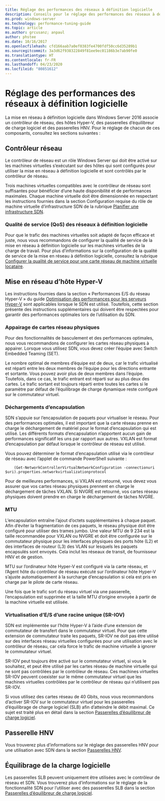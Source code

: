 ```yaml
---
title: Réglage des performances des réseaux à définition logicielle
description: Conseils pour le réglage des performances des réseaux à définition logicielle
ms.prod: windows-server
ms.technology: performance-tuning-guide
ms.topic: article
ms.author: grcusanz; anpaul
author: phstee
ms.date: 10/16/2017
ms.openlocfilehash: cfd166aab7a0ef0383fe4700fdf50cc6d35289b1
ms.sourcegitcommit: 3a3d62f938322849f81ee9ec01186b3e7ab90fe0
ms.translationtype: HT
ms.contentlocale: fr-FR
ms.lasthandoff: 04/23/2020
ms.locfileid: "80851612"
---
```

# <a name="performance-tuning-software-defined-networks"></a>Réglage des performances des réseaux à définition logicielle

La mise en réseau à définition logicielle dans Windows Server 2016 associe un contrôleur de réseau, des hôtes Hyper-V, des passerelles d’équilibreur de charge logiciel et des passerelles HNV.  Pour le réglage de chacun de ces composants, consultez les sections suivantes :

## <a name="network-controller"></a>Contrôleur réseau

Le contrôleur de réseau est un rôle Windows Server qui doit être activé sur les machines virtuelles s’exécutant sur des hôtes qui sont configurés pour utiliser la mise en réseau à définition logicielle et sont contrôlés par le contrôleur de réseau.

Trois machines virtuelles compatibles avec le contrôleur de réseau sont suffisantes pour bénéficier d’une haute disponibilité et de performances maximales.  Chaque machine virtuelle doit être dimensionnée en respectant les instructions fournies dans la section Configuration requise du rôle de machine virtuelle d’infrastructure SDN de la rubrique [Planifier une infrastructure SDN](../../../../networking/sdn/plan/Plan-a-Software-Defined-Network-Infrastructure.md).

### <a name="sdn-quality-of-service-qos"></a>Qualité de service (QoS) des réseaux à définition logicielle

Pour que le trafic des machines virtuelles soit adapté de façon efficace et juste, nous vous recommandons de configurer la qualité de service de la mise en réseau à définition logicielle sur les machines virtuelles de la charge de travail.  Pour plus d’informations sur la configuration de la qualité de service de la mise en réseau à définition logicielle, consultez la rubrique [Configurer la qualité de service pour une carte réseau de machine virtuelle locataire](../../../../networking/sdn/manage/Configure-QoS-for-Tenant-VM-Network-Adapter.md).

## <a name="hyper-v-host-networking"></a>Mise en réseau d’hôte Hyper-V

Les instructions fournies dans la section « Performances E/S du réseau Hyper-V » du guide [Optimisation des performances pour les serveurs Hyper-V](../../role/remote-desktop/session-hosts.md) sont applicables lorsque le SDN est utilisé. Toutefois, cette section présente des instructions supplémentaires qui doivent être respectées pour garantir des performances optimales lors de l’utilisation du SDN.

### <a name="physical-network-adapter-nic-teaming"></a>Appairage de cartes réseau physiques

Pour des fonctionnalités de basculement et des performances optimales, nous vous recommandons de configurer les cartes réseau physiques à appairer.  Lorsque vous utilisez SDN, vous devez créer l’équipe avec Switch Embedded Teaming (SET).  

Le nombre optimal de membres d’équipe est de deux, car le trafic virtualisé est réparti entre les deux membres de l’équipe pour les directions entrante et sortante.  Vous pouvez avoir plus de deux membres dans l’équipe. Toutefois, dans ce cas, le trafic entrant est réparti sur au plus deux des cartes.  Le trafic sortant est toujours réparti entre toutes les cartes si le paramètre par défaut de l’équilibrage de charge dynamique reste configuré sur le commutateur virtuel.


### <a name="encapsulation-offloads"></a>Déchargements d’encapsulation

SDN s’appuie sur l’encapsulation de paquets pour virtualiser le réseau.  Pour des performances optimales, il est important que la carte réseau prenne en charge le déchargement de matériel pour le format d’encapsulation qui est utilisé.  Les différents formats d’encapsulation n’apportent aucun gain de performances significatif les uns par rapport aux autres.  VXLAN est format d’encapsulation par défaut lorsque le contrôleur de réseau est utilisé.

Vous pouvez déterminer le format d’encapsulation utilisé via le contrôleur de réseau avec l’applet de commande PowerShell suivante :

``` syntax
    (Get-NetworkControllerVirtualNetworkConfiguration -connectionuri $uri).properties.networkvirtualizationprotocol
```

Pour de meilleures performances, si VXLAN est retourné, vous devez vous assurer que vos cartes réseau physiques prennent en charge le déchargement de tâches VXLAN.  Si NVGRE est retourné, vos cartes réseau physiques doivent prendre en charge le déchargement de tâches NVGRE.

### <a name="mtu"></a>MTU

L’encapsulation entraîne l’ajout d’octets supplémentaires à chaque paquet.  Afin d’éviter la fragmentation de ces paquets, le réseau physique doit être configuré pour utiliser des trames jumbo.  Une valeur MTU de 9 234 est la taille recommandée pour VXLAN ou NVGRE et doit être configurée sur le commutateur physique pour les interfaces physiques des ports hôte (L2) et des interfaces de routeur (L3) des VLAN sur lesquels les paquets encapsulés sont envoyés.  Cela inclut les réseaux de transit, de fournisseur HNV et de gestion.

MTU sur l’ordinateur hôte Hyper-V est configuré via la carte réseau, et l’Agent hôte du contrôleur de réseau exécuté sur l’ordinateur hôte Hyper-V s’ajuste automatiquement à la surcharge d’encapsulation si cela est pris en charge par le pilote de carte réseau.  

Une fois que le trafic sort du réseau virtuel via une passerelle, l’encapsulation est supprimée et la taille MTU d’origine envoyée à partir de la machine virtuelle est utilisée.

### <a name="single-root-io-virtualization-sr-iov"></a>Virtualisation d’E/S d’une racine unique (SR-IOV)

SDN est implémentée sur l’hôte Hyper-V à l’aide d’une extension de commutateur de transfert dans le commutateur virtuel.  Pour que cette extension de commutateur traite les paquets, SR-IOV ne doit pas être utilisé sur des interfaces réseau virtuelles configurées pour une utilisation avec le contrôleur de réseau, car cela force le trafic de machine virtuelle à ignorer le commutateur virtuel.

SR-IOV peut toujours être activé sur le commutateur virtuel, si vous le souhaitez, et peut être utilisé par les cartes réseau de machine virtuelle qui ne sont pas contrôlées par le contrôleur de réseau.  Ces machines virtuelles SR-IOV peuvent coexister sur le même commutateur virtuel que les machines virtuelles contrôlées par le contrôleur de réseau qui n’utilisent pas SR-IOV.

Si vous utilisez des cartes réseau de 40 Gbits, nous vous recommandons d’activer SR-IOV sur le commutateur virtuel pour les passerelles d’équilibrage de charge logiciel (SLB) afin d’atteindre le débit maximal.  Ce sujet est traité plus en détail dans la section [Passerelles d’équilibreur de charge logiciel](slb-gateway-performance.md).

## <a name="hnv-gateways"></a>Passerelle HNV

Vous trouverez plus d’informations sur le réglage des passerelles HNV pour une utilisation avec SDN dans la section [Passerelles HNV](hnv-gateway-performance.md).

## <a name="software-load-balancer-slb"></a>Équilibrage de la charge logicielle

Les passerelles SLB peuvent uniquement être utilisées avec le contrôleur de réseau et SDN.  Vous trouverez plus d’informations sur le réglage de la fonctionnalité SDN pour l’utiliser avec des passerelles SLB dans la section [Passerelles d’équilibreur de charge logiciel](slb-gateway-performance.md).
